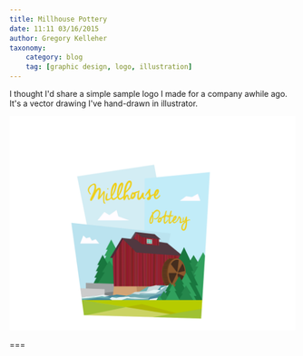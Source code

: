 ```yaml
---
title: Millhouse Pottery 
date: 11:11 03/16/2015
author: Gregory Kelleher
taxonomy:
    category: blog
    tag: [graphic design, logo, illustration]
---
```


I thought I'd share a simple sample logo I made for a company awhile ago. It's a vector drawing I've hand-drawn in illustrator.  

![millhouse_thumbnail.svg](millhouse_thumbnail.svg)

===

